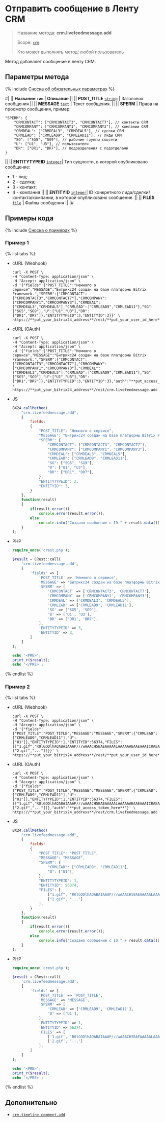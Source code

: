 # Отправить сообщение в Ленту CRM

> Название метода: **crm.livefeedmessage.add**
>
> Scope: [`crm`](../../../scopes/permissions.md)
>
> Кто может выполнять метод: любой пользователь

Метод добавляет сообщение в ленту CRM.

## Параметры метода

{% include [Сноска об обязательных параметрах](../../../../_includes/required.md) %}

#|
|| **Название**
`тип` | **Описание** ||
|| **POST_TITLE**
[`string`](../../../data-types.md) | Заголовок сообщения ||
|| **MESSAGE**
[`text`](../../../data-types.md) | Текст сообщения. ||
|| **SPERM** | Права на просмотр сообщения, пример:
```
"SPERM": {
    "CRMCONTACT": ["CRMCONTACT3", "CRMCONTACT7"], // контакты CRM
    "CRMCOMPANY": ["CRMCOMPANY1", "CRMCOMPANY3"], // компании CRM
    "CRMDEAL": ["CRMDEAL3", "CRMDEAL5"], // сделки CRM
    "CRMLEAD": ["CRMLEAD9", "CRMLEAD11"], // лиды CRM
    "SG": ["SG5", "SG9"], // рабочие группы соцсети
    "U": ["U1", "U3"], // пользователи
    "DR": ["DR1", "DR7"], // подразделения с подотделами
}
``` 
||
|| **ENTITYTYPEID** 
[`integer`](../../../data-types.md)| Тип сущности, в которой опубликовано сообщение:
- 1 - лид;
- 2 - сделка;
- 3 - контакт;
- 4 - компания ||
|| **ENTITYID** 
[`integer`](../../../data-types.md)| ID конкретного лида/сделки/контакта/компании, в которой опубликовано сообщение. ||
|| **FILES**
[`file`](../../../data-types.md) | Файлы сообщения ||
|#

## Примеры кода

{% include [Сноска о примерах](../../../../_includes/examples.md) %}

### Пример 1

{% list tabs %}

- cURL (Webhook)

    ```http
    curl -X POST \
    -H "Content-Type: application/json" \
    -H "Accept: application/json" \
    -d '{"fields":{"POST_TITLE":"Немного о сервисе","MESSAGE":"Битрикс24 создан на базе платформы Bitrix Framework.","SPERM":{"CRMCONTACT":["CRMCONTACT3","CRMCONTACT7"],"CRMCOMPANY":["CRMCOMPANY1","CRMCOMPANY3"],"CRMDEAL":["CRMDEAL3","CRMDEAL5"],"CRMLEAD":["CRMLEAD9","CRMLEAD11"],"SG":["SG5","SG9"],"U":["U1","U3"],"DR":["DR1","DR7"]},"ENTITYTYPEID":3,"ENTITYID":3}}' \
    https://**put_your_bitrix24_address**/rest/**put_your_user_id_here**/**put_your_webbhook_here**/crm.livefeedmessage.add
    ```

- cURL (OAuth)

    ```http
    curl -X POST \
    -H "Content-Type: application/json" \
    -H "Accept: application/json" \
    -d '{"fields":{"POST_TITLE":"Немного о сервисе","MESSAGE":"Битрикс24 создан на базе платформы Bitrix Framework.","SPERM":{"CRMCONTACT":["CRMCONTACT3","CRMCONTACT7"],"CRMCOMPANY":["CRMCOMPANY1","CRMCOMPANY3"],"CRMDEAL":["CRMDEAL3","CRMDEAL5"],"CRMLEAD":["CRMLEAD9","CRMLEAD11"],"SG":["SG5","SG9"],"U":["U1","U3"],"DR":["DR1","DR7"]},"ENTITYTYPEID":3,"ENTITYID":3},"auth":"**put_access_token_here**"}' \
    https://**put_your_bitrix24_address**/rest/crm.livefeedmessage.add
    ```

- JS

    ```js
    BX24.callMethod(
        "crm.livefeedmessage.add",
        {
            fields:
            {
                "POST_TITLE": "Немного о сервисе",
                "MESSAGE": "Битрикс24 создан на базе платформы Bitrix Framework.",
                "SPERM": {
                    "CRMCONTACT": ["CRMCONTACT3", "CRMCONTACT7"],
                    "CRMCOMPANY": ["CRMCOMPANY1", "CRMCOMPANY3"],
                    "CRMDEAL": ["CRMDEAL3", "CRMDEAL5"],
                    "CRMLEAD": ["CRMLEAD9", "CRMLEAD11"],
                    "SG": ["SG5", "SG9"],
                    "U": ["U1", "U3"],
                    "DR": ["DR1", "DR7"],
                },
                "ENTITYTYPEID": 3,
                "ENTITYID": 3,
            }
        },
        function(result)
        {
            if(result.error())
                console.error(result.error());
            else
                console.info("Создано сообщение с ID " + result.data());
        }
    );
    ```

- PHP

    ```php
    require_once('crest.php');

    $result = CRest::call(
        'crm.livefeedmessage.add',
        [
            'fields' => [
                'POST_TITLE' => 'Немного о сервисе',
                'MESSAGE' => 'Битрикс24 создан на базе платформы Bitrix Framework.',
                'SPERM' => [
                    'CRMCONTACT' => ['CRMCONTACT3', 'CRMCONTACT7'],
                    'CRMCOMPANY' => ['CRMCOMPANY1', 'CRMCOMPANY3'],
                    'CRMDEAL' => ['CRMDEAL3', 'CRMDEAL5'],
                    'CRMLEAD' => ['CRMLEAD9', 'CRMLEAD11'],
                    'SG' => ['SG5', 'SG9'],
                    'U' => ['U1', 'U3'],
                    'DR' => ['DR1', 'DR7'],
                ],
                'ENTITYTYPEID' => 3,
                'ENTITYID' => 3,
            ]
        ]
    );

    echo '<PRE>';
    print_r($result);
    echo '</PRE>';
    ```

{% endlist %}

### Пример 2

{% list tabs %}

- cURL (Webhook)

    ```http
    curl -X POST \
    -H "Content-Type: application/json" \
    -H "Accept: application/json" \
    -d '{"fields":{"POST_TITLE":"POST_TITLE","MESSAGE":"MESSAGE","SPERM":{"CRMLEAD":["CRMLEAD9","CRMLEAD11"],"U":["U1"]},"ENTITYTYPEID":1,"ENTITYID":56374,"FILES":[["1.gif","R0lGODlhAQABAIAAAP///wAAACH5BAEAAAAALAAAAAABAAEAAAICRAEAOw=="],["2.gif","..."]]}}' \
    https://**put_your_bitrix24_address**/rest/**put_your_user_id_here**/**put_your_webbhook_here**/crm.livefeedmessage.add
    ```

- cURL (OAuth)

    ```http
    curl -X POST \
    -H "Content-Type: application/json" \
    -H "Accept: application/json" \
    -d '{"fields":{"POST_TITLE":"POST_TITLE","MESSAGE":"MESSAGE","SPERM":{"CRMLEAD":["CRMLEAD9","CRMLEAD11"],"U":["U1"]},"ENTITYTYPEID":1,"ENTITYID":56374,"FILES":[["1.gif","R0lGODlhAQABAIAAAP///wAAACH5BAEAAAAALAAAAAABAAEAAAICRAEAOw=="],["2.gif","..."]]},"auth":"**put_access_token_here**"}' \
    https://**put_your_bitrix24_address**/rest/crm.livefeedmessage.add
    ```

- JS

    ```js
    BX24.callMethod(
        "crm.livefeedmessage.add",
        {
            fields:
            {
                "POST_TITLE": "POST_TITLE",
                "MESSAGE": "MESSAGE",
                "SPERM": {
                    "CRMLEAD": ["CRMLEAD9", "CRMLEAD11"],
                    "U": ["U1"],
                },
                "ENTITYTYPEID": 1,
                "ENTITYID": 56374,
                "FILES": [
                    ["1.gif", "R0lGODlhAQABAIAAAP///wAAACH5BAEAAAAALAAAAAABAAEAAAICRAEAOw=="],
                    ["2.gif", "..."]
                ],
            }
        },
        function(result)
        {
            if(result.error())
                console.error(result.error());
            else
                console.info("Создано сообщение с ID " + result.data());
        }
    );
    ```

- PHP

    ```php
    require_once('crest.php');

    $result = CRest::call(
        'crm.livefeedmessage.add',
        [
            'fields' => [
                'POST_TITLE' => 'POST_TITLE',
                'MESSAGE' => 'MESSAGE',
                'SPERM' => [
                    'CRMLEAD' => ['CRMLEAD9', 'CRMLEAD11'],
                    'U' => ['U1'],
                ],
                'ENTITYTYPEID' => 1,
                'ENTITYID' => 56374,
                'FILES' => [
                    ['1.gif', 'R0lGODlhAQABAIAAAP///wAAACH5BAEAAAAALAAAAAABAAEAAAICRAEAOw=='],
                    ['2.gif', '...']
                ],
            ]
        ]
    );

    echo '<PRE>';
    print_r($result);
    echo '</PRE>';
    ```

{% endlist %}

## Дополнительно

- [`crm.timeline.comment.add`](../../timeline/comments/crm-timeline-comment-add.md)